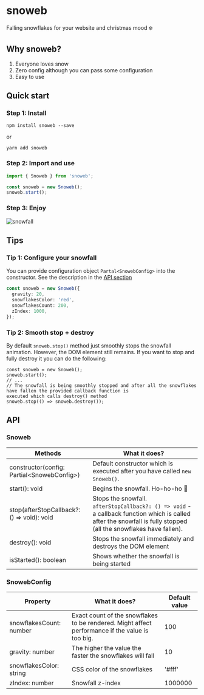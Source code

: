 # snoweb
Falling snowflakes for your website and christmas mood ❄️

## Why snoweb?
1. Everyone loves snow
2. Zero config although you can pass some configuration
3. Easy to use

## Quick start
### Step 1: Install

`npm install snoweb --save`

or

`yarn add snoweb`

### Step 2: Import and use

```typescript
import { Snoweb } from 'snoweb';

const snoweb = new Snoweb();
snoweb.start();
```

### Step 3: Enjoy
![snowfall](https://user-images.githubusercontent.com/15265894/96039109-d3f35e00-0e70-11eb-9a99-cca027c0257d.gif)

## Tips
### Tip 1: Configure your snowfall
You can provide configuration object `Partal<SnowebConfig>` into the constructor.
See the description in the [API section](#SnowebConfig)
```typescript
const snoweb = new Snoweb({
  gravity: 20,
  snowflakesColor: 'red',
  snowflakesCount: 200,
  zIndex: 1000,
});
``` 

### Tip 2: Smooth stop + destroy
By default `snoweb.stop()` method just smoothly stops the snowfall animation. However, the DOM element still remains.
If you want to stop and fully destroy it you can do the following:
```
const snoweb = new Snoweb();
snoweb.start();
// ...
// The snowfall is being smoothly stopped and after all the snowflakes have fallen the provided callback function is
executed which calls destroy() method
snoweb.stop(() => snoweb.destroy());
``` 

## API
### Snoweb

| Methods                                      | What it does?                                                                                                                                                    |
|----------------------------------------------|------------------------------------------------------------------------------------------------------------------------------------------------------------------|
| constructor(config: Partial\<SnowebConfig\>) | Default constructor which is executed after you have called `new Snoweb()`.                                                                                      |
| start(): void                                | Begins the snowfall. Ho-ho-ho 🎅                                                                                                                                  |
| stop(afterStopCallback?: () =>  void): void  | Stops the snowfall. `afterStopCallback?: () => void` - a callback function which is called after the snowfall is fully stopped (all the snowflakes have fallen). |
| destroy(): void                              | Stops the snowfall immediately and destroys the DOM element                                                                                                      |
| isStarted(): boolean                         | Shows whether the snowfall is being started                                                                                                                      |

### SnowebConfig
| Property                                     | What it does?                                                             | Default value |
|----------------------------------------------|---------------------------------------------------------------------------|---------------|
| snowflakesCount: number | Exact count of the snowflakes to be rendered. Might affect performance if the value is too big.| 100           |
| gravity: number         | The higher the value the faster the snowflakes will fall                                       | 10            |
| snowflakesColor: string | CSS color of the snowflakes                                                                    | '#fff'        |
| zIndex: number          | Snowfall z-index                                                                               | 1000000       |
